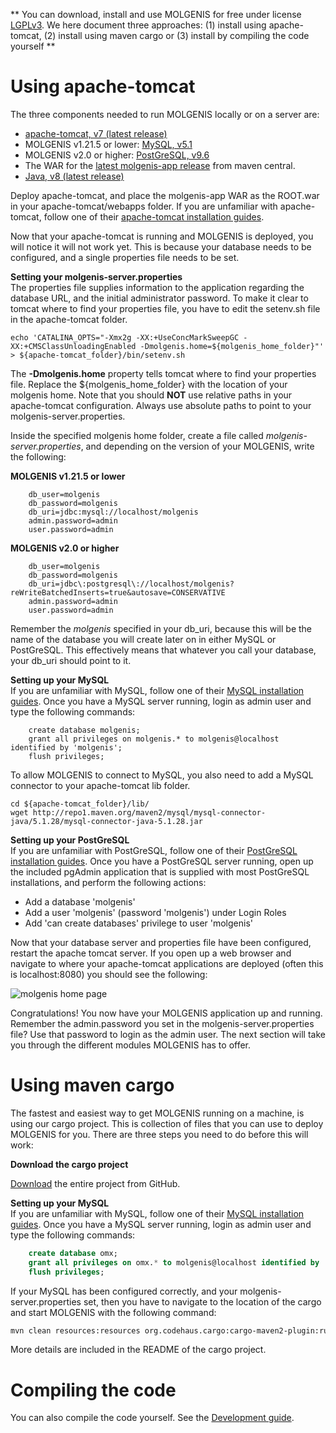 **
You can download, install and use MOLGENIS for free under license [LGPLv3](). We here document three approaches: (1) install using apache-tomcat, (2) install using maven cargo or (3) install by compiling the code yourself
**

# Using apache-tomcat
The three components needed to run MOLGENIS locally or on a server are:

* [apache-tomcat, v7 (latest release)](http://tomcat.apache.org/)
* MOLGENIS v1.21.5 or lower: [MySQL, v5.1](https://www.mysql.com/downloads/)
* MOLGENIS v2.0 or higher: [PostGreSQL, v9.6](https://www.postgresql.org/download/)
* The WAR for the [latest molgenis-app release](http://search.maven.org/#search%7Cgav%7C1%7Cg%3A%22org.molgenis%22%20AND%20a%3A%22molgenis-app%22) from maven central.
* [Java, v8 (latest release)](http://www.oracle.com/technetwork/java/javase/downloads/index.html)

Deploy apache-tomcat, and place the molgenis-app WAR as the ROOT.war in your apache-tomcat/webapps folder. If you are unfamiliar with apache-tomcat, follow one of their [apache-tomcat installation guides](https://tomcat.apache.org/tomcat-7.0-doc/deployer-howto.html).

Now that your apache-tomcat is running and MOLGENIS is deployed, you will notice it will not work yet. This is because your database needs to be configured, and a single properties file needs to be set.

**Setting your molgenis-server.properties**   
The properties file supplies information to the application regarding the database URL, and the initial administrator password. To make it clear to tomcat where to find your properties file, you have to edit the setenv.sh file in the apache-tomcat folder.

```
echo 'CATALINA_OPTS="-Xmx2g -XX:+UseConcMarkSweepGC -XX:+CMSClassUnloadingEnabled -Dmolgenis.home=${molgenis_home_folder}"' > ${apache-tomcat_folder}/bin/setenv.sh
```

The **-Dmolgenis.home** property tells tomcat where to find your properties file. Replace the ${molgenis_home_folder} with the location of your molgenis home. Note that you should **NOT** use relative paths in your apache-tomcat configuration. Always use absolute paths to point to your molgenis-server.properties.

Inside the specified molgenis home folder, create a file called *molgenis-server.properties*, and depending on the version of your MOLGENIS, write the following:

**MOLGENIS v1.21.5 or lower**

```
	db_user=molgenis  
	db_password=molgenis  
	db_uri=jdbc:mysql://localhost/molgenis  
	admin.password=admin  
	user.password=admin  
```

**MOLGENIS v2.0 or higher**

```
	db_user=molgenis  
	db_password=molgenis  
	db_uri=jdbc\:postgresql\://localhost/molgenis?reWriteBatchedInserts=true&autosave=CONSERVATIVE
	admin.password=admin  
	user.password=admin  
```


Remember the *molgenis* specified in your db_uri, because this will be the name of the database you will create later on in either MySQL or PostGreSQL. This effectively means that whatever you call your database, your db_uri should point to it.


**Setting up your MySQL**  
If you are unfamiliar with MySQL, follow one of their [MySQL installation guides](http://dev.mysql.com/doc/refman/5.7/en/windows-installation.html). Once you have a MySQL server running, login as admin user and type the following commands:

```
	create database molgenis;  
	grant all privileges on molgenis.* to molgenis@localhost identified by 'molgenis';  
	flush privileges;  
```

To allow MOLGENIS to connect to MySQL, you also need to add a MySQL connector to your apache-tomcat lib folder.

```
cd ${apache-tomcat_folder}/lib/
wget http://repo1.maven.org/maven2/mysql/mysql-connector-java/5.1.28/mysql-connector-java-5.1.28.jar
```

**Setting up your PostGreSQL**  
If you are unfamiliar with PostGreSQL, follow one of their [PostGreSQL installation guides](https://www.postgresql.org/docs/9.6/static/index.html). Once you have a PostGreSQL server running, open up the included pgAdmin application that is supplied with most PostGreSQL installations, and perform the following actions:

- Add a database 'molgenis'
- Add a user 'molgenis' (password 'molgenis') under Login Roles
- Add 'can create databases' privilege to user 'molgenis'

Now that your database server and properties file have been configured, restart the apache tomcat server.
If you open up a web browser and navigate to where your apache-tomcat applications are deployed (often this is localhost:8080) you should see the following:  

![](../res/images/molgenis_home_logged_out.png?raw=true, "molgenis home page")  

Congratulations! You now have your MOLGENIS application up and running. Remember the admin.password you set in the molgenis-server.properties file? Use that password to login as the admin user. The next section will take you through the different modules MOLGENIS has to offer.

# Using maven cargo
The fastest and easiest way to get MOLGENIS running on a machine, is using our cargo project. This is collection of files that you can use to deploy MOLGENIS for you. There are three steps you need to do before this will work: 

**Download the cargo project**

[Download](https://github.com/molgenis/molgenis-cargo) the entire project from GitHub.

**Setting up your MySQL**  
If you are unfamiliar with MySQL, follow one of their [MySQL installation guides](http://dev.mysql.com/doc/refman/5.7/en/windows-installation.html). Once you have a MySQL server running, login as admin user and type the following commands:

```sql
	create database omx;
	grant all privileges on omx.* to molgenis@localhost identified by 'molgenis';
	flush privileges;
```

If your MySQL has been configured correctly, and your molgenis-server.properties set, then you have to navigate to the location of the cargo and start MOLGENIS with the following command:

```bash
mvn clean resources:resources org.codehaus.cargo:cargo-maven2-plugin:run
```

More details are included in the README of the cargo project.

# Compiling the code

You can also compile the code yourself. See the [Development guide](/develop).


